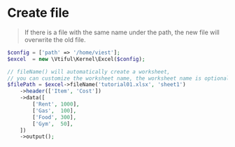 # Create file

> If there is a file with the same name under the path, the new file will overwrite the old file.

```php
$config = ['path' => '/home/viest'];
$excel  = new \Vtiful\Kernel\Excel($config);

// fileName() will automatically create a worksheet,
// you can customize the worksheet name, the worksheet name is optional.
$filePath = $excel->fileName('tutorial01.xlsx', 'sheet1')
    ->header(['Item', 'Cost'])
    ->data([
        ['Rent', 1000],
        ['Gas',  100],
        ['Food', 300],
        ['Gym',  50],
    ])
    ->output();
```

